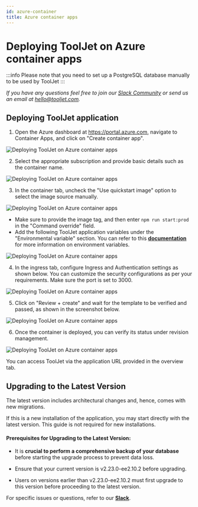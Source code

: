 ```yaml
---
id: azure-container
title: Azure container apps
---
```


# Deploying ToolJet on Azure container apps

:::info
Please note that you need to set up a PostgreSQL database manually to be used by ToolJet
:::

*If you have any questions feel free to join our [Slack Community](https://tooljet.com/slack) or send us an email at hello@tooljet.com.*

## Deploying ToolJet application

1. Open the Azure dashboard at https://portal.azure.com, navigate to Container Apps, and click on "Create container app".
 <div style={{textAlign: 'center'}}>

 <img className="screenshot-full" src="/img/setup/azure-container/step1.png" alt="Deploying ToolJet on Azure container apps" />

 </div>

2. Select the appropriate subscription and provide basic details such as the container name.
 <div style={{textAlign: 'center'}}>

 <img className="screenshot-full" src="/img/setup/azure-container/step2.png" alt="Deploying ToolJet on Azure container apps" />

 </div>

3. In the container tab, uncheck the "Use quickstart image" option to select the image source manually.
 <div style={{textAlign: 'center'}}>
 
 <img className="screenshot-full" src="/img/setup/azure-container/step3-v2.png" alt="Deploying ToolJet on Azure container apps" />
 
 </div>
 
  - Make sure to provide the image tag, and then enter `npm run start:prod` in the "Command override" field.
  - Add the following ToolJet application variables under the "Environmental variable" section. You can refer to this [**documentation**](/docs/setup/env-vars) for more information on environment variables.
   <div style={{textAlign: 'center'}}>
 
   <img className="screenshot-full" src="/img/setup/azure-container/step4-v2.png" alt="Deploying ToolJet on Azure container apps" />

   </div>

4. In the ingress tab, configure Ingress and Authentication settings as shown below. You can customize the security configurations as per your requirements. Make sure the port is set to 3000.
 <div style={{textAlign: 'center'}}>
 
 <img className="screenshot-full" src="/img/setup/azure-container/step4.png" alt="Deploying ToolJet on Azure container apps" />

 </div>

5. Click on "Review + create" and wait for the template to be verified and passed, as shown in the screenshot below.
 <div style={{textAlign: 'center'}}>

 <img className="screenshot-full" src="/img/setup/azure-container/step5.png" alt="Deploying ToolJet on Azure container apps" />

 </div>


6. Once the container is deployed, you can verify its status under revision management.
 <div style={{textAlign: 'center'}}>

 <img className="screenshot-full" src="/img/setup/azure-container/step6.png" alt="Deploying ToolJet on Azure container apps" />

 </div>

You can access ToolJet via the application URL provided in the overview tab.

## Upgrading to the Latest Version

The latest version includes architectural changes and, hence, comes with new migrations.

If this is a new installation of the application, you may start directly with the latest version. This guide is not required for new installations.

#### Prerequisites for Upgrading to the Latest Version:

- It is **crucial to perform a comprehensive backup of your database** before starting the upgrade process to prevent data loss.

- Ensure that your current version is v2.23.0-ee2.10.2 before upgrading. 

- Users on versions earlier than v2.23.0-ee2.10.2 must first upgrade to this version before proceeding to the latest version.

For specific issues or questions, refer to our **[Slack](https://tooljet.slack.com/join/shared_invite/zt-25438diev-mJ6LIZpJevG0LXCEcL0NhQ#)**.